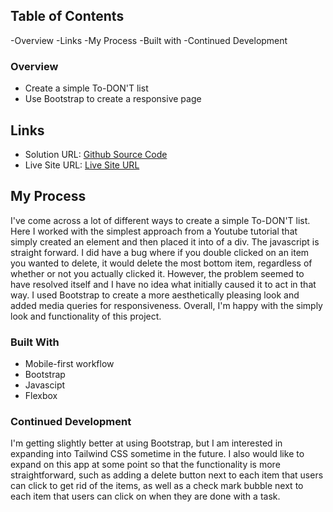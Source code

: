 ## Table of Contents

-Overview
-Links
-My Process
-Built with
-Continued Development

### Overview

- Create a simple To-DON'T list
- Use Bootstrap to create a responsive page

## Links

- Solution URL: [Github Source Code](https://github.com/JabaDUDE/ToDont-App)
- Live Site URL: [Live Site URL](https://jabadude.github.io/ToDont-App/)

## My Process

I've come across a lot of different ways to create a simple To-DON'T list. Here I worked with the simplest approach from a Youtube tutorial that simply created an element and then
placed it into of a div. The javascript is straight forward. I did have a bug where if you double clicked on an item you wanted to delete, it would delete the most bottom item,
regardless of whether or not you actually clicked it. However, the problem seemed to have resolved itself and I have no idea what initially caused it to act in that way.
I used Bootstrap to create a more aesthetically pleasing look and added media queries for responsiveness. Overall, I'm happy with the simply look and functionality of this project.

### Built With

- Mobile-first workflow
- Bootstrap
- Javascipt
- Flexbox

### Continued Development

I'm getting slightly better at using Bootstrap, but I am interested in expanding into Tailwind CSS sometime in the future. I also would like to expand on this app at some point
so that the functionality is more straightforward, such as adding a delete button next to each item that users can click to get rid of the items, as well as a check mark bubble
next to each item that users can click on when they are done with a task.
